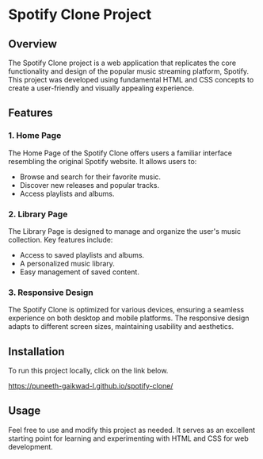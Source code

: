 # Spotify Clone Project

## Overview

The Spotify Clone project is a web application that replicates the core functionality and design of the popular music streaming platform, Spotify. This project was developed using fundamental HTML and CSS concepts to create a user-friendly and visually appealing experience.

## Features

### 1. Home Page

The Home Page of the Spotify Clone offers users a familiar interface resembling the original Spotify website. It allows users to:

- Browse and search for their favorite music.
- Discover new releases and popular tracks.
- Access playlists and albums.

### 2. Library Page

The Library Page is designed to manage and organize the user's music collection. Key features include:

- Access to saved playlists and albums.
- A personalized music library.
- Easy management of saved content.

### 3. Responsive Design

The Spotify Clone is optimized for various devices, ensuring a seamless experience on both desktop and mobile platforms. The responsive design adapts to different screen sizes, maintaining usability and aesthetics.

## Installation

To run this project locally, click on the link below.

https://puneeth-gaikwad-l.github.io/spotify-clone/

## Usage

Feel free to use and modify this project as needed. It serves as an excellent starting point for learning and experimenting with HTML and CSS for web development.

